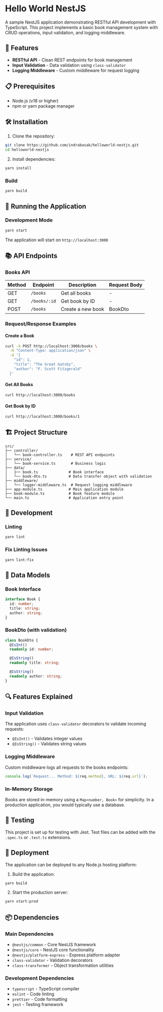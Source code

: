 Hello World NestJS
=====================

A sample NestJS application demonstrating RESTful API development with TypeScript. This project implements a 
basic book management system with CRUD operations, input validation, and logging middleware.

## 🚀 Features

- **RESTful API** - Clean REST endpoints for book management
- **Input Validation** - Data validation using `class-validator`
- **Logging Middleware** - Custom middleware for request logging

## 📋 Prerequisites

- Node.js (v18 or higher)
- npm or yarn package manager

## 🛠️ Installation

1. Clone the repository:
```bash
git clone https://github.com/indrabasak/helloworld-nestjs.git
cd helloworld-nestjs
```

2. Install dependencies:
```bash
yarn install
```

### Build
```bash
yarn build
```

## 🏃 Running the Application

### Development Mode
```bash
yarn start
```

The application will start on `http://localhost:3000`

## 📚 API Endpoints

### Books API

| Method | Endpoint | Description | Request Body |
|--------|----------|-------------|--------------|
| GET | `/books` | Get all books | - |
| GET | `/books/:id` | Get book by ID | - |
| POST | `/books` | Create a new book | BookDto |

### Request/Response Examples

#### Create a Book
```bash
curl -X POST http://localhost:3000/books \
  -H "Content-Type: application/json" \
  -d '{
    "id": 1,
    "title": "The Great Gatsby",
    "author": "F. Scott Fitzgerald"
  }'
```

#### Get All Books
```bash
curl http://localhost:3000/books
```

#### Get Book by ID
```bash
curl http://localhost:3000/books/1
```

## 🏗️ Project Structure

```
src/
├── controller/
│   └── book-controller.ts    # REST API endpoints
├── service/
│   └── book-service.ts       # Business logic
├── data/
│   ├── book.ts              # Book interface
│   └── book-dto.ts          # Data transfer object with validation
├── middleware/
│   └── logger-middleware.ts  # Request logging middleware
├── app-module.ts            # Main application module
├── book-module.ts           # Book feature module
└── main.ts                  # Application entry point
```

## 🔧 Development

### Linting
```bash
yarn lint
```

### Fix Linting Issues
```bash
yarn lint:fix
```

## 📝 Data Models

### Book Interface
```typescript
interface Book {
  id: number;
  title: string;
  author: string;
}
```

### BookDto (with validation)
```typescript
class BookDto {
  @IsInt()
  readonly id: number;

  @IsString()
  readonly title: string;

  @IsString()
  readonly author: string;
}
```

## 🔍 Features Explained

### Input Validation
The application uses `class-validator` decorators to validate incoming requests:
- `@IsInt()` - Validates integer values
- `@IsString()` - Validates string values

### Logging Middleware
Custom middleware logs all requests to the books endpoints:
```typescript
console.log(`Request... Method: ${req.method}, URL: ${req.url}`);
```

### In-Memory Storage
Books are stored in-memory using a `Map<number, Book>` for simplicity. In a production application, you would typically use a database.

## 🧪 Testing

This project is set up for testing with Jest. Test files can be added with the `.spec.ts` or `.test.ts` extensions.

## 🚀 Deployment

The application can be deployed to any Node.js hosting platform:

1. Build the application:
```bash
yarn build
```

2. Start the production server:
```bash
yarn start:prod
```

## 📦 Dependencies

### Main Dependencies
- `@nestjs/common` - Core NestJS framework
- `@nestjs/core` - NestJS core functionality
- `@nestjs/platform-express` - Express platform adapter
- `class-validator` - Validation decorators
- `class-transformer` - Object transformation utilities

### Development Dependencies
- `typescript` - TypeScript compiler
- `eslint` - Code linting
- `prettier` - Code formatting
- `jest` - Testing framework

